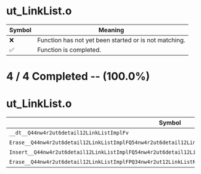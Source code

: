 # ut_LinkList.o
| Symbol | Meaning 
| ------------- | ------------- 
| :x: | Function has not yet been started or is not matching. 
| :white_check_mark: | Function is completed. 


# 4 / 4 Completed -- (100.0%)
# ut_LinkList.o
| Symbol | Decompiled? |
| ------------- | ------------- |
| `__dt__Q44nw4r2ut6detail12LinkListImplFv` | :white_check_mark: |
| `Erase__Q44nw4r2ut6detail12LinkListImplFQ54nw4r2ut6detail12LinkListImpl8Iterator` | :white_check_mark: |
| `Insert__Q44nw4r2ut6detail12LinkListImplFQ54nw4r2ut6detail12LinkListImpl8IteratorPQ34nw4r2ut12LinkListNode` | :white_check_mark: |
| `Erase__Q44nw4r2ut6detail12LinkListImplFPQ34nw4r2ut12LinkListNode` | :white_check_mark: |
